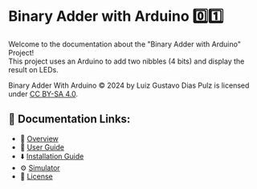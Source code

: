 #  Binary Adder with Arduino 0️⃣1️⃣

Welcome to the documentation about the "Binary Adder with Arduino" Project!  
This project uses an Arduino to add two nibbles (4 bits) and display the result on LEDs.

Binary Adder With Arduino ©️ 2024 by Luiz Gustavo Dias Pulz is licensed under [CC BY-SA 4.0](https://creativecommons.org/licenses/by-sa/4.0/).

## 🔗 Documentation Links:

- 📰 [Overview](./docs/overview.md)
- 👤 [User Guide](./docs/userGuide.md)
- ⬇️ [Installation Guide](./docs/installationGuide.md)
- ⚙️ [Simulator](./dependences/simulator.md)
- 🔑 [License](./LICENSE)